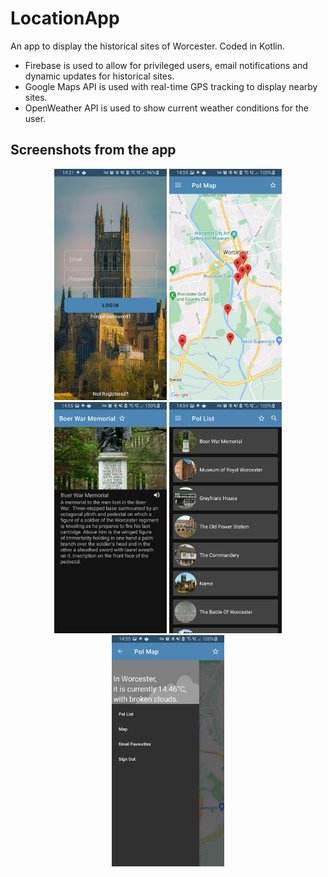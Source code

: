 # LocationApp
An app to display the historical sites of Worcester. Coded in Kotlin.
* Firebase is used to allow for privileged users, email notifications and dynamic updates for historical sites. 
* Google Maps API is used with real-time GPS tracking to display nearby sites.
* OpenWeather API is used to show current weather conditions for the user.

## Screenshots from the app
<p align="middle">
  <img src="/screenshots/login.jpg" alt="drawing" width="180"/>
  <img src="/screenshots/map.jpg" alt="drawing" width="180"/>
  <img src="/screenshots/poiDetail.jpg" alt="drawing" width="180"/>
  <img src="/screenshots/poiList.jpg" alt="drawing" width="180"/>
  <img src="/screenshots/sidebar.jpg" alt="drawing" width="180"/>
</p>
